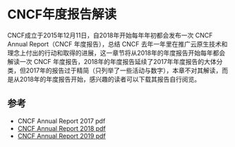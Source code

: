 # CNCF年度报告解读

CNCF成立于2015年12月11日，自2018年开始每年年初都会发布一次 CNCF Annual Report（CNCF 年度报告），总结 CNCF 去年一年里在推广云原生技术和理念上付出的行动和取得的进展，这一章节将从2018年的年度报告开始每年都会解读一次 CNCF 年度报告，2018年的年度报告延续了2017年年度报告的大体分类，但2017年的报告过于精简（只列举了一些活动与数字），本章不对其解读，而是从2018年的年度报告开始，感兴趣的读者可以下载其报告自行阅览。

## 参考

- CNCF Annual Report 2017 pdf
- [CNCF Annual Report 2018 pdf](https://www.cncf.io/wp-content/uploads/2019/02/CNCF_Annual_Report_2018_FInal.pdf)
- [CNCF Annual Report 2019 pdf](https://www.cncf.io/wp-content/uploads/2020/02/CNCF-Annual-Report-2019.pdf)
